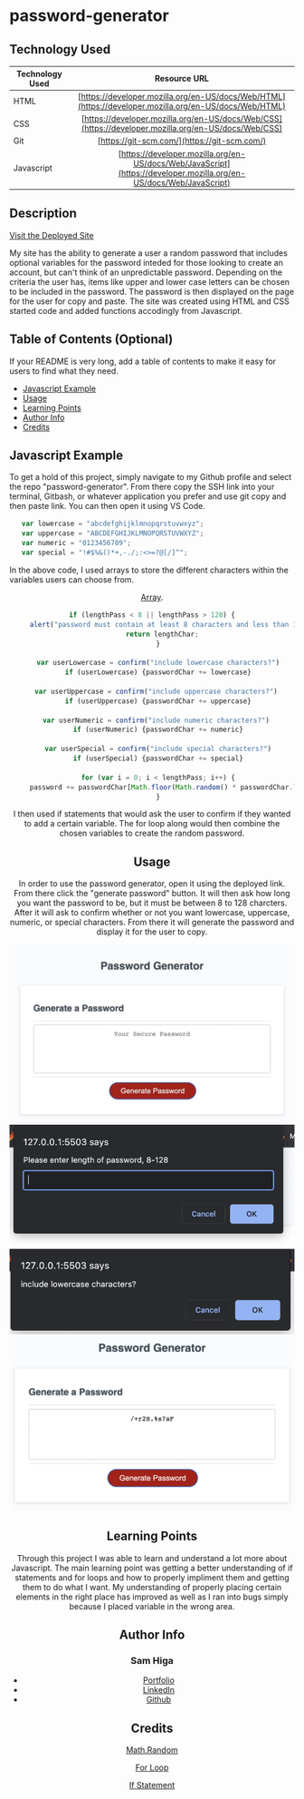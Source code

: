 # password-generator

## Technology Used 

| Technology Used         | Resource URL           | 
| ------------- |:-------------:| 
| HTML    | [https://developer.mozilla.org/en-US/docs/Web/HTML](https://developer.mozilla.org/en-US/docs/Web/HTML) | 
| CSS     | [https://developer.mozilla.org/en-US/docs/Web/CSS](https://developer.mozilla.org/en-US/docs/Web/CSS)      |   
| Git | [https://git-scm.com/](https://git-scm.com/)     | 
| Javascript | [https://developer.mozilla.org/en-US/docs/Web/JavaScript](https://developer.mozilla.org/en-US/docs/Web/JavaScript)   |

## Description 

[Visit the Deployed Site](https://samhiga.github.io/password-generator/)

My site has the ability to generate a user a random password that includes optional variables for the password inteded for those looking to create an account, but can't think of an unpredictable password. Depending on the criteria the user has, items like upper and lower case letters can be chosen to be included in the password. The password is then displayed on the page for the user for copy and paste. The site was created using HTML and CSS started code and added functions accodingly from Javascript.




## Table of Contents (Optional)

If your README is very long, add a table of contents to make it easy for users to find what they need.

* [Javascript Example](#javascript-example)
* [Usage](#usage)
* [Learning Points](#learning-points)
* [Author Info](#author-info)
* [Credits](#credits)



## Javascript Example

To get a hold of this project, simply navigate to my Github profile and select the repo "password-generator". From there copy the SSH link into your terminal, Gitbash, or whatever application you prefer and use git copy and then paste link. You can then open it using VS Code.


```javascript
   var lowercase = "abcdefghijklmnopqrstuvwxyz";
   var uppercase = "ABCDEFGHIJKLMNOPQRSTUVWXYZ";
   var numeric = "0123456789";
   var special = "!#$%&()*+,-./;:<>=?@[/]^";
```

In the above code, I used arrays to store the different characters within the variables users can choose from. [<header> Array](https://developer.mozilla.org/en-US/docs/Web/JavaScript/Reference/Global_Objects/Array). 

```javascript
if (lengthPass < 8 || lengthPass > 128) {
     alert("password must contain at least 8 characters and less than 129 characters");
     return lengthChar;
   }
  
   var userLowercase = confirm("include lowercase characters?")
   if (userLowercase) {passwordChar += lowercase}

  var userUppercase = confirm("include uppercase characters?")
   if (userUppercase) {passwordChar += uppercase}

  var userNumeric = confirm("include numeric characters?")
   if (userNumeric) {passwordChar += numeric}

   var userSpecial = confirm("include special characters?")
   if (userSpecial) {passwordChar += special}

   for (var i = 0; i < lengthPass; i++) {
     password += passwordChar[Math.floor(Math.random() * passwordChar.length)];
   }

```

I then used if statements that would ask the user to confirm if they wanted to add a certain variable. The for loop along would then combine the chosen variables to create the random password.


## Usage 

In order to use the password generator, open it using the deployed link. From there click the "generate password" button. It will then ask how long you want the password to be, but it must be between 8 to 128 charcters. After it will ask to confirm whether or not you want lowercase, uppercase, numeric, or special characters. From there it will generate the password and display it for the user to copy.




![Landing Page](./assets/07FCBABE-F584-4321-9EF0-F30F96F2294F_1_105_c.jpeg)
![Length](./assets/Screen%20Shot%202023-03-30%20at%206.12.22%20PM.png)
![Confirm](./assets/Screen%20Shot%202023-03-30%20at%206.12.31%20PM.png)
![Password](./assets/Screen%20Shot%202023-03-30%20at%206.44.38%20PM.png)



## Learning Points 


Through this project I was able to learn and understand a lot more about Javascript. The main learning point was getting a better understanding of if statements and for loops and how to properly impliment them and getting them to do what I want. My understanding of properly placing certain elements in the right place has improved as well as I ran into bugs simply because I placed variable in the wrong area.


## Author Info


### Sam Higa 


* [Portfolio](https://samhiga.github.io/my-portfolio/)
* [LinkedIn](https://www.linkedin.com/in/sam-higa-b887b9209/)
* [Github](https://github.com/samhiga)



## Credits

[Math.Random](https://developer.mozilla.org/en-US/docs/Web/JavaScript/Reference/Global_Objects/Math/random)

[For Loop](https://www.w3schools.com/js/js_loop_for.asp)

[If Statement](https://www.w3schools.com/js/js_if_else.asp)




